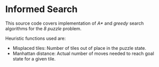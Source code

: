 # Informed Search 

This source code covers implementation of _A*_ and _greedy_ search algorithms for the *8 puzzle* problem.

Heuristic functions used are:
- Misplaced tiles: Number of tiles out of place in the puzzle state.
- Manhattan distance: Actual number of moves needed to reach goal state for a given tile.
